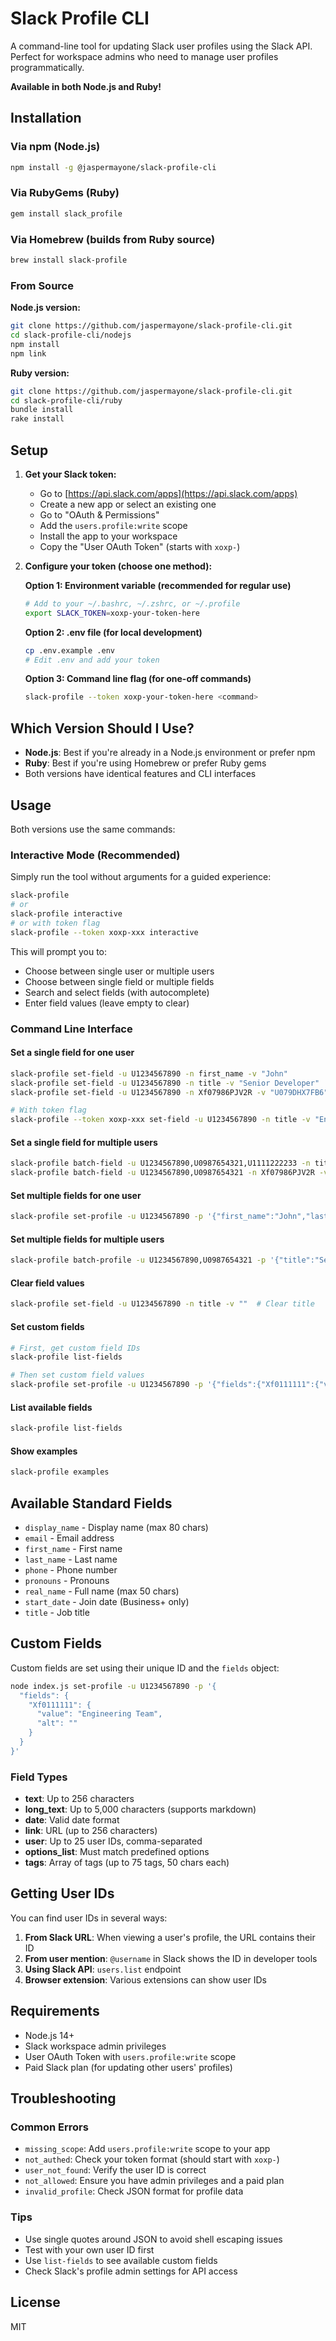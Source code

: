 # Slack Profile CLI

A command-line tool for updating Slack user profiles using the Slack API. Perfect for workspace admins who need to manage user profiles programmatically.

**Available in both Node.js and Ruby!**

## Installation

### Via npm (Node.js)

```bash
npm install -g @jaspermayone/slack-profile-cli
```

### Via RubyGems (Ruby)

```bash
gem install slack_profile
```

### Via Homebrew (builds from Ruby source)

```bash
brew install slack-profile
```

### From Source

**Node.js version:**
```bash
git clone https://github.com/jaspermayone/slack-profile-cli.git
cd slack-profile-cli/nodejs
npm install
npm link
```

**Ruby version:**
```bash
git clone https://github.com/jaspermayone/slack-profile-cli.git
cd slack-profile-cli/ruby
bundle install
rake install
```

## Setup

1. **Get your Slack token:**

   - Go to [https://api.slack.com/apps](https://api.slack.com/apps)
   - Create a new app or select an existing one
   - Go to "OAuth & Permissions"
   - Add the `users.profile:write` scope
   - Install the app to your workspace
   - Copy the "User OAuth Token" (starts with `xoxp-`)

2. **Configure your token (choose one method):**

   **Option 1: Environment variable (recommended for regular use)**
   ```bash
   # Add to your ~/.bashrc, ~/.zshrc, or ~/.profile
   export SLACK_TOKEN=xoxp-your-token-here
   ```

   **Option 2: .env file (for local development)**
   ```bash
   cp .env.example .env
   # Edit .env and add your token
   ```

   **Option 3: Command line flag (for one-off commands)**
   ```bash
   slack-profile --token xoxp-your-token-here <command>
   ```

## Which Version Should I Use?

- **Node.js**: Best if you're already in a Node.js environment or prefer npm
- **Ruby**: Best if you're using Homebrew or prefer Ruby gems
- Both versions have identical features and CLI interfaces

## Usage

Both versions use the same commands:

### Interactive Mode (Recommended)

Simply run the tool without arguments for a guided experience:

```bash
slack-profile
# or
slack-profile interactive
# or with token flag
slack-profile --token xoxp-xxx interactive
```

This will prompt you to:

- Choose between single user or multiple users
- Choose between single field or multiple fields
- Search and select fields (with autocomplete)
- Enter field values (leave empty to clear)

### Command Line Interface

#### Set a single field for one user

```bash
slack-profile set-field -u U1234567890 -n first_name -v "John"
slack-profile set-field -u U1234567890 -n title -v "Senior Developer"
slack-profile set-field -u U1234567890 -n Xf07986PJV2R -v "U079DHX7FB6"  # Custom field

# With token flag
slack-profile --token xoxp-xxx set-field -u U1234567890 -n title -v "Engineer"
```

#### Set a single field for multiple users

```bash
slack-profile batch-field -u U1234567890,U0987654321,U1111222233 -n title -v "Developer"
slack-profile batch-field -u U1234567890,U0987654321 -n Xf07986PJV2R -v "U079DHX7FB6"
```

#### Set multiple fields for one user

```bash
slack-profile set-profile -u U1234567890 -p '{"first_name":"John","last_name":"Doe","title":"Developer"}'
```

#### Set multiple fields for multiple users

```bash
slack-profile batch-profile -u U1234567890,U0987654321 -p '{"title":"Senior Developer","pronouns":"they/them"}'
```

#### Clear field values

```bash
slack-profile set-field -u U1234567890 -n title -v ""  # Clear title
```

#### Set custom fields

```bash
# First, get custom field IDs
slack-profile list-fields

# Then set custom field values
slack-profile set-profile -u U1234567890 -p '{"fields":{"Xf0111111":{"value":"Barista","alt":""}}}'
```

#### List available fields

```bash
slack-profile list-fields
```

#### Show examples

```bash
slack-profile examples
```

## Available Standard Fields

- `display_name` - Display name (max 80 chars)
- `email` - Email address
- `first_name` - First name
- `last_name` - Last name
- `phone` - Phone number
- `pronouns` - Pronouns
- `real_name` - Full name (max 50 chars)
- `start_date` - Join date (Business+ only)
- `title` - Job title

## Custom Fields

Custom fields are set using their unique ID and the `fields` object:

```bash
node index.js set-profile -u U1234567890 -p '{
  "fields": {
    "Xf0111111": {
      "value": "Engineering Team",
      "alt": ""
    }
  }
}'
```

### Field Types

- **text**: Up to 256 characters
- **long_text**: Up to 5,000 characters (supports markdown)
- **date**: Valid date format
- **link**: URL (up to 256 characters)
- **user**: Up to 25 user IDs, comma-separated
- **options_list**: Must match predefined options
- **tags**: Array of tags (up to 75 tags, 50 chars each)

## Getting User IDs

You can find user IDs in several ways:

1. **From Slack URL**: When viewing a user's profile, the URL contains their ID
2. **From user mention**: `@username` in Slack shows the ID in developer tools
3. **Using Slack API**: `users.list` endpoint
4. **Browser extension**: Various extensions can show user IDs

## Requirements

- Node.js 14+
- Slack workspace admin privileges
- User OAuth Token with `users.profile:write` scope
- Paid Slack plan (for updating other users' profiles)

## Troubleshooting

### Common Errors

- `missing_scope`: Add `users.profile:write` scope to your app
- `not_authed`: Check your token format (should start with `xoxp-`)
- `user_not_found`: Verify the user ID is correct
- `not_allowed`: Ensure you have admin privileges and a paid plan
- `invalid_profile`: Check JSON format for profile data

### Tips

- Use single quotes around JSON to avoid shell escaping issues
- Test with your own user ID first
- Use `list-fields` to see available custom fields
- Check Slack's profile admin settings for API access

## License

MIT
